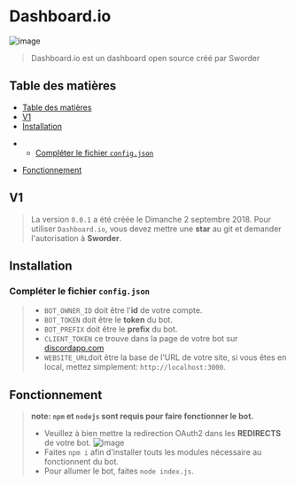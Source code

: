 
# Dashboard.io
![image](https://cdn.discordapp.com/avatars/485752871027998725/abd8ca42e420f9fcda938f8281d874db.png?size=160)
> Dashboard.io est un dashboard open source créé par Sworder

## Table des matières

* [Table des matières](#table-des-matières)
* [V1](#v1)
* [Installation](#installation)
- * [Compléter le fichier `config.json`](#compléter-le-fichier-configjson)
* [Fonctionnement](#fonctionnement)

## V1 

> La version `0.0.1` a été créée le Dimanche 2 septembre 2018. Pour utiliser `Dashboard.io`, vous devez mettre une **star** au git et demander l'autorisation à **Sworder**.

## Installation

### Compléter le fichier `config.json`
>* `BOT_OWNER_ID` doit être l'**id** de votre compte.
>* `BOT_TOKEN` doit être le **token** du bot.
>* `BOT_PREFIX` doit être le **prefix** du bot.
>* `CLIENT_TOKEN` ce trouve dans la page de votre bot sur [discordapp.com](https://discordapp.com/developers/applications/)
>* `WEBSITE_URL`doit être la base de l'URL de votre site, si vous êtes en local, mettez simplement: `http://localhost:3000`.

## Fonctionnement

> **note: `npm` et `nodejs` sont requis pour faire fonctionner le bot.**
>* Veuillez à bien mettre la redirection OAuth2 dans les **REDIRECTS** de votre bot.
![image](https://cdn.discordapp.com/attachments/485886312398848030/485886331336130561/unknown.png)
>* Faites `npm i` afin d'installer touts les modules nécessaire au fonctionnent du bot.
>* Pour allumer le bot, faites `node index.js`.
